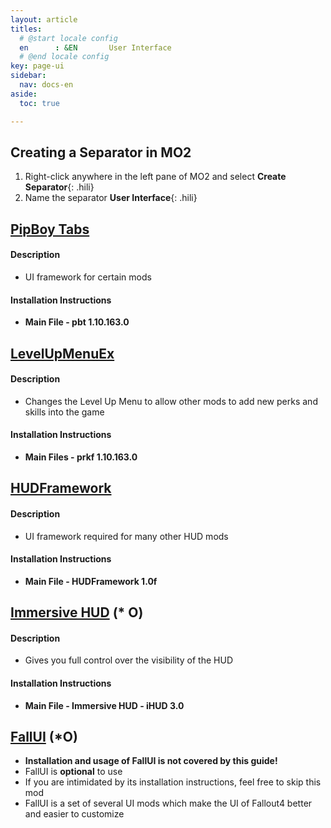 ```yaml
---
layout: article
titles:
  # @start locale config
  en      : &EN       User Interface
  # @end locale config
key: page-ui
sidebar:
  nav: docs-en
aside:
  toc: true

---
```



## Creating a Separator in MO2
1. Right-click anywhere in the left pane of MO2 and select **Create Separator**{: .hili}
2. Name the separator **User Interface**{: .hili}


## [PipBoy Tabs](https://www.nexusmods.com/fallout4/mods/29568?tab=files)
#### Description
* UI framework for certain mods

#### Installation Instructions
* **Main File - pbt 1.10.163.0**


## [LevelUpMenuEx](https://www.nexusmods.com/fallout4/mods/28822)


#### Description
* Changes the Level Up Menu to allow other mods to add new perks and skills into the game

#### Installation Instructions
* **Main Files - prkf 1.10.163.0**


## [HUDFramework](https://www.nexusmods.com/fallout4/mods/20309)
#### Description
* UI framework required for many other HUD mods

#### Installation Instructions
* **Main File - HUDFramework 1.0f**


## [Immersive HUD](https://www.nexusmods.com/fallout4/mods/20830) (* O)


#### Description
* Gives you full control over the visibility of the HUD

#### Installation Instructions
* **Main File - Immersive HUD - iHUD 3.0**


## [FallUI](https://www.nexusmods.com/fallout4/articles/3041) (*O)
* **Installation and usage of FallUI is not covered by this guide!**
* FallUI is **optional** to use
* If you are intimidated by its installation instructions, feel free to skip this mod
* FallUI is a set of several UI mods which make the UI of Fallout4 better and easier to customize

